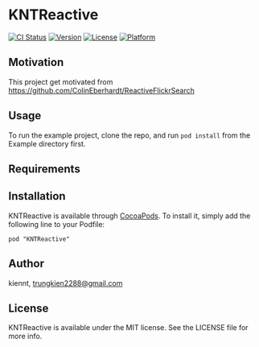 # KNTReactive

[![CI Status](http://img.shields.io/travis/kiennt/SPReactive.svg?style=flat)](https://travis-ci.org/kiennt/SPReactive)
[![Version](https://img.shields.io/cocoapods/v/SPReactive.svg?style=flat)](http://cocoadocs.org/docsets/SPReactive)
[![License](https://img.shields.io/cocoapods/l/SPReactive.svg?style=flat)](http://cocoadocs.org/docsets/SPReactive)
[![Platform](https://img.shields.io/cocoapods/p/SPReactive.svg?style=flat)](http://cocoadocs.org/docsets/SPReactive)

## Motivation

This project get motivated from https://github.com/ColinEberhardt/ReactiveFlickrSearch

## Usage

To run the example project, clone the repo, and run `pod install` from the Example directory first.

## Requirements

## Installation

KNTReactive is available through [CocoaPods](http://cocoapods.org). To install
it, simply add the following line to your Podfile:

    pod "KNTReactive"

## Author

kiennt, trungkien2288@gmail.com

## License

KNTReactive is available under the MIT license. See the LICENSE file for more info.
